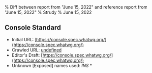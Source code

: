 % Diff between report from "June 15, 2022" and reference report from "June 15, 2022"
% Strudy
% June 15, 2022

## Console Standard

- Initial URL: [https://console.spec.whatwg.org/](https://console.spec.whatwg.org/)
- Crawled URL: [undefined](undefined)
- Editor's Draft: [https://console.spec.whatwg.org/](https://console.spec.whatwg.org/)
- Unknown [Exposed] names used: *INS* *



